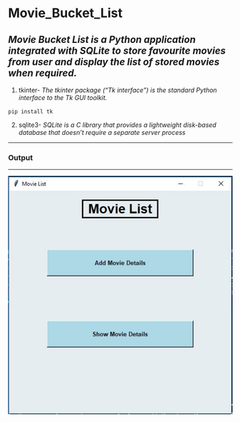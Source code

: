 # Movie_Bucket_List
*Movie Bucket List is a Python application integrated with SQLite to store favourite movies from user and display the list of stored movies when required.*
---
1. tkinter- *The tkinter package (“Tk interface”) is the standard Python interface to the Tk GUI toolkit.*
```
pip install tk
``` 
2. sqlite3- *SQLite is a C library that provides a lightweight disk-based database that doesn’t require a separate server process*
---
### Output
---
![Output](https://github.com/Ganeshkumar1508/Movie_Bucket_List/blob/master/ScreenShots/1.JPG)
